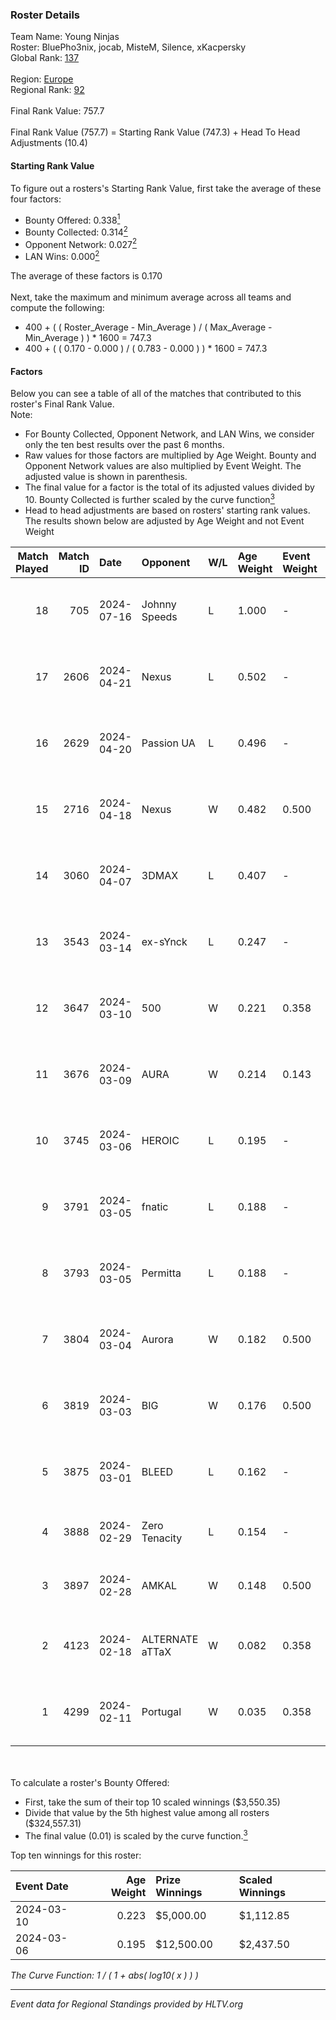 ### Roster Details<br />
Team Name: Young Ninjas<br />
Roster: BluePho3nix, jocab, MisteM, Silence, xKacpersky<br />
Global Rank: [137](../standings_global.md)<br />
<br />
Region: [Europe]( ../standings_europe.md)<br />
Regional Rank: [92]( ../standings_europe.md)<br />
<br />
Final Rank Value:  757.7<br />
<br />
Final Rank Value (757.7) = Starting Rank Value (747.3) + Head To Head Adjustments (10.4)<br />

#### Starting Rank Value<br />
To figure out a rosters's Starting Rank Value, first take the average of these four factors:<br />
- Bounty Offered: 0.338[<sup>1</sup>](#table2)
- Bounty Collected: 0.314[<sup>2</sup>](#table1)
- Opponent Network: 0.027[<sup>2</sup>](#table1)
- LAN Wins: 0.000[<sup>2</sup>](#table1)

The average of these factors is 0.170<br />
<br />
Next, take the maximum and minimum average across all teams and compute the following:<br />
- 400 + ( ( Roster_Average - Min_Average ) / ( Max_Average - Min_Average ) ) * 1600 = 747.3
- 400 + ( ( 0.170 - 0.000 ) / ( 0.783 - 0.000 ) ) * 1600 = 747.3


#### Factors<br />
Below you can see a table of all of the matches that contributed to this roster's Final Rank Value.<br />
Note:<br />

- For Bounty Collected, Opponent Network, and LAN Wins, we consider only the ten best results over the past 6 months.
- Raw values for those factors are multiplied by Age Weight. Bounty and Opponent Network values are also multiplied by Event Weight. The adjusted value is shown in parenthesis.
- The final value for a factor is the total of its adjusted values divided by 10. Bounty Collected is further scaled by the curve function[<sup>3</sup>](#curveFunction)
- Head to head adjustments are based on rosters' starting rank values. The results shown below are adjusted by Age Weight and not Event Weight
<span id="table1"></span><br />


| Match Played | Match ID | Date       | Opponent        | W/L | Age Weight | Event Weight | Bounty Collected | Opponent Network | LAN Wins  | H2H Adj. | Roster                                          |
| -: | -: | :- | :- | :- | :- | :- | :- | :- | :- | -: | :- |
|           18 |      705 | 2024-07-16 | Johnny Speeds   | L   | 1.000      | -            | -                | -                | -         |    -2.14 | BluePho3nix, jocab, MisteM, Silence, xKacpersky |
|           17 |     2606 | 2024-04-21 | Nexus           | L   | 0.502      | -            | -                | -                | -         |    -6.00 | bobeksde, jocab, MisteM, Silence, xKacpersky    |
|           16 |     2629 | 2024-04-20 | Passion UA      | L   | 0.496      | -            | -                | -                | -         |    -2.93 | bobeksde, jocab, MisteM, Silence, xKacpersky    |
|           15 |     2716 | 2024-04-18 | Nexus           | W   | 0.482      | 0.500        | 0.014 (0.003)    | 0.465 (0.112)    | 0 (0.000) |     9.47 | bobeksde, jocab, MisteM, Silence, xKacpersky    |
|           14 |     3060 | 2024-04-07 | 3DMAX           | L   | 0.407      | -            | -                | -                | -         |    -0.09 | BluePho3nix, jocab, MisteM, Silence, xKacpersky |
|           13 |     3543 | 2024-03-14 | ex-sYnck        | L   | 0.247      | -            | -                | -                | -         |    -6.35 | BluePho3nix, dex, maxster, MisteM, Silence      |
|           12 |     3647 | 2024-03-10 | 500             | W   | 0.221      | 0.358        | 0.001 (0.000)    | 0.098 (0.008)    | 0 (0.000) |     3.05 | BluePho3nix, jocab, maxster, MisteM, Silence    |
|           11 |     3676 | 2024-03-09 | AURA            | W   | 0.214      | 0.143        | 0.000 (0.000)    | 0.009 (0.000)    | 0 (0.000) |     1.24 | BluePho3nix, jocab, maxster, MisteM, Silence    |
|           10 |     3745 | 2024-03-06 | HEROIC          | L   | 0.195      | -            | -                | -                | -         |    -0.07 | BluePho3nix, jocab, maxster, MisteM, Silence    |
|            9 |     3791 | 2024-03-05 | fnatic          | L   | 0.188      | -            | -                | -                | -         |    -0.07 | BluePho3nix, jocab, maxster, MisteM, Silence    |
|            8 |     3793 | 2024-03-05 | Permitta        | L   | 0.188      | -            | -                | -                | -         |    -1.57 | BluePho3nix, jocab, maxster, MisteM, Silence    |
|            7 |     3804 | 2024-03-04 | Aurora          | W   | 0.182      | 0.500        | 0.424 (0.038)    | 0.793 (0.072)    | 0 (0.000) |     5.69 | BluePho3nix, jocab, maxster, MisteM, Silence    |
|            6 |     3819 | 2024-03-03 | BIG             | W   | 0.176      | 0.500        | 0.155 (0.014)    | 0.304 (0.027)    | 0 (0.000) |     5.30 | BluePho3nix, jocab, maxster, MisteM, Silence    |
|            5 |     3875 | 2024-03-01 | BLEED           | L   | 0.162      | -            | -                | -                | -         |    -1.21 | BluePho3nix, jocab, maxster, MisteM, Silence    |
|            4 |     3888 | 2024-02-29 | Zero Tenacity   | L   | 0.154      | -            | -                | -                | -         |    -0.61 | BluePho3nix, jocab, MisteM, REZ, Silence        |
|            3 |     3897 | 2024-02-28 | AMKAL           | W   | 0.148      | 0.500        | 0.130 (0.010)    | 0.476 (0.035)    | 0 (0.000) |     4.22 | BluePho3nix, maxster, MisteM, REZ, Silence      |
|            2 |     4123 | 2024-02-18 | ALTERNATE aTTaX | W   | 0.082      | 0.358        | 0.031 (0.001)    | 0.560 (0.017)    | 0 (0.000) |     2.06 | BluePho3nix, jocab, maxster, MisteM, Silence    |
|            1 |     4299 | 2024-02-11 | Portugal        | W   | 0.035      | 0.358        | 0.003 (0.000)    | 0.120 (0.002)    | 0 (0.000) |     0.46 | BluePho3nix, jocab, maxster, MisteM, Silence    |

<br />
<span id="table2"></span><br />
To calculate a roster's Bounty Offered:<br />

- First, take the sum of their top 10 scaled winnings ($3,550.35)
- Divide that value by the 5th highest value among all rosters ($324,557.31)
- The final value (0.01) is scaled by the curve function.[<sup>3</sup>](#curveFunction)

Top ten winnings for this roster:<br />

| Event Date | Age Weight | Prize Winnings | Scaled Winnings |
| :- | -: | :- | :- |
| 2024-03-10 |      0.223 | $5,000.00      | $1,112.85       |
| 2024-03-06 |      0.195 | $12,500.00     | $2,437.50       |


<span id="curveFunction"></span>_The Curve Function: 1 / ( 1 + abs( log10( x ) ) )_<br />

---
_Event data for Regional Standings provided by HLTV.org_<br />
